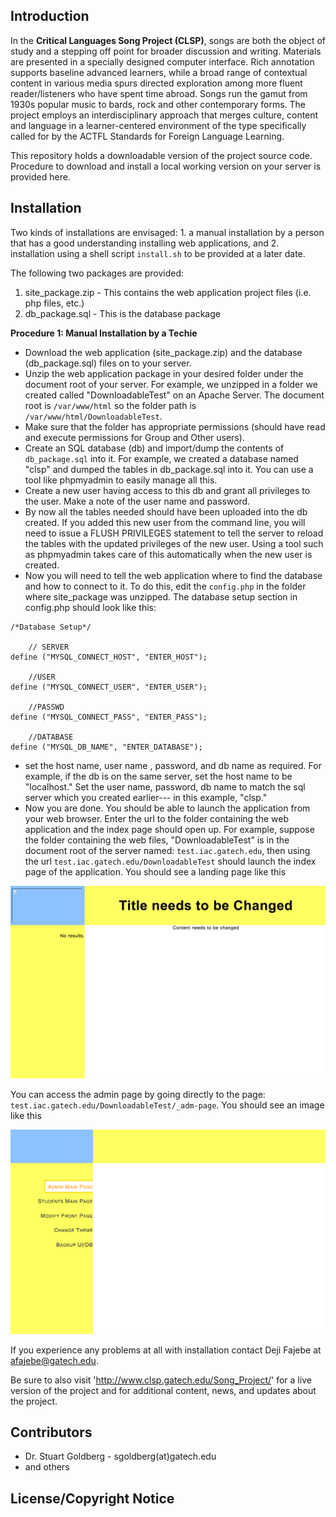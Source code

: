 ## Introduction
In the **Critical Languages Song Project (CLSP)**, songs are both the object of study and a stepping off point for broader discussion and writing. Materials are presented in a specially designed computer interface. Rich annotation supports baseline advanced learners, while a broad range of contextual content in various media spurs directed exploration among more fluent reader/listeners who have spent time abroad. Songs run the gamut from 1930s popular music to bards, rock and other contemporary forms. The project employs an interdisciplinary approach that merges culture, content and language in a learner-centered environment of the type specifically called for by the ACTFL Standards for Foreign Language Learning.

This repository holds a downloadable version of the project source code. Procedure to download and install a local working version on your server is provided here.

## Installation
Two kinds of installations are envisaged: 1. a manual installation by a person that has a good understanding installing web applications, and 2. installation using a shell script `install.sh` to be provided at a later date.  

The following two packages are provided:    
1. site_package.zip - This contains the web application project files (i.e. php files, etc.)    
2. db_package.sql - This is the database package    

**Procedure 1: Manual Installation by a Techie**
- Download the web application (site_package.zip) and the database (db_package.sql) files on to your server.
- Unzip the web application package in your desired folder under the document root of your server. For example, we unzipped in a folder we created called "DownloadableTest" on an Apache Server. The document root is `/var/www/html` so the folder path is `/var/www/html/DownloadableTest`.
- Make sure that the folder has appropriate permissions (should have read and execute permissions for Group and Other users).
- Create an SQL database (db) and import/dump the contents of `db_package.sql` into it. For example, we created a database named "clsp" and dumped the tables in db_package.sql into it. You can use a tool like phpmyadmin to easily manage all this.
- Create a new user having access to this db and grant all privileges to the user. Make a note of the user name and password. 
- By now all the tables needed should have been uploaded into the db created. If you added this new user from the command line, you will need to issue a FLUSH PRIVILEGES statement to tell the server to reload the tables with the updated privileges of the new user. Using a tool such as phpmyadmin takes care of this automatically when the new user is created.
- Now you will need to tell the web application where to find the database and how to connect to it. To do this, edit the `config.php` in the folder where site_package was unzipped. The database setup section in config.php should look like this:   
```
/*Database Setup*/

	// SERVER
define ("MYSQL_CONNECT_HOST", "ENTER_HOST");
	
	//USER
define ("MYSQL_CONNECT_USER", "ENTER_USER");
	
	//PASSWD
define ("MYSQL_CONNECT_PASS", "ENTER_PASS");
	
	//DATABASE
define ("MYSQL_DB_NAME", "ENTER_DATABASE");
```

- set the host name, user name , password, and db name as required. For example, if the db is on the same server, set the host name to be "localhost." Set the user name, password, db name to match the sql server which you created earlier--- in this example, "clsp."
- Now you are done. You should be able to launch the application from your web browser. Enter the url to the folder containing the web application and the index page should open up. For example, suppose the folder containing the web files, "DownloadableTest" is in the document root of the server named: `test.iac.gatech.edu`, then using the url `test.iac.gatech.edu/DownloadableTest` should launch the index page of the application. You should see a landing page like this

![Screenshot](/screen-shots/clsp-index-page.png)

You can access the admin page by going directly to the page: `test.iac.gatech.edu/DownloadableTest/_adm-page`. You should see an image like this

![Screenshot](/screen-shots/clsp-admin-page.png)



If you experience any problems at all with installation contact Deji Fajebe at afajebe@gatech.edu.

Be sure to also visit 'http://www.clsp.gatech.edu/Song_Project/' for a live version of the project and for additional content, news, and updates about the project.

## Contributors
- Dr. Stuart Goldberg - sgoldberg(at)gatech.edu
- and others

## License/Copyright Notice
